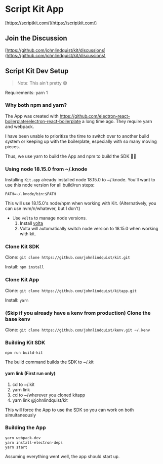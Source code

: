 # Script Kit App

[https://scriptkit.com/](https://scriptkit.com/)

## Join the Discussion

[https://github.com/johnlindquist/kit/discussions](https://github.com/johnlindquist/kit/discussions)
## Script Kit Dev Setup

> Note: This ain't pretty 😅

Requirements: yarn 1

### Why both npm and yarn?

The App was created with https://github.com/electron-react-boilerplate/electron-react-boilerplate a long time ago. They require yarn and webpack.

I have been unable to prioritize the time to switch over to another build system or keeping up with the boilerplate, especially with so many moving pieces.

Thus, we use yarn to build the App and npm to build the SDK 🤦‍♂️

### Using node 18.15.0 from ~/.knode

Installing `Kit.app` already installed node 18.15.0 to ~/.knode. You'll want to use this node version for all build/run steps:

`PATH=~/.knode/bin:$PATH`

This will use 18.15.0's node/npm when working with Kit. (Alternatively, you can use nvm/n/whatever, but I don't)

- Use `volta` to manage node versions.
    1. Install [volta](https://volta.sh/)
    2. Volta will automatically switch node version to 18.15.0 when working with kit.

### Clone Kit SDK

Clone:
`git clone https://github.com/johnlindquist/kit.git`

Install:
`npm install`

### Clone Kit App

Clone:
`git clone https://github.com/johnlindquist/kitapp.git`

Install:
`yarn`

### (Skip if you already have a kenv from production) Clone the base kenv

Clone:
`git clone https://github.com/johnlindquist/kenv.git ~/.kenv`

### Building Kit SDK

`npm run build-kit`

The build command builds the SDK to ~/.kit

#### yarn link (First run only)

1. cd to ~/.kit
2. yarn link
3. cd to ~/wherever you cloned kitapp
4. yarn link @johnlindquist/kit

This will force the App to use the SDK so you can work on both simultaneously

### Building the App

```bash
yarn webpack-dev
yarn install-electron-deps
yarn start
```

Assuming everything went well, the app should start up.
